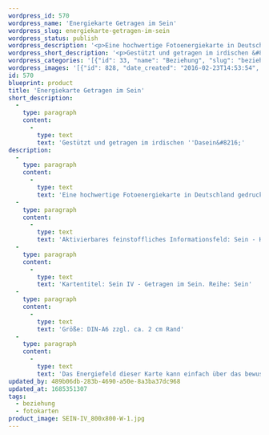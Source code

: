 ```yaml
---
wordpress_id: 570
wordpress_name: 'Energiekarte Getragen im Sein'
wordpress_slug: energiekarte-getragen-im-sein
wordpress_status: publish
wordpress_description: '<p>Eine hochwertige Fotoenergiekarte in Deutschland gedruckt und in Handarbeit laminiert.  Sie ist in Postkartengröße (DIN-A6) gut zu transportieren und kann auch auf den Körper aufgelegt werden.</p><p>Aktivierbares feinstoffliches Informationsfeld: Sein - Hingabe - Selbstvertrauen - Hoffnung - Auflösung: Das eigene "Sein" als Realität erfahren, die mich trägt. In Selbstvertrauen, Hoffnung und Hingabe mein Leben leben.</p><p>Kartentitel: Sein IV - Getragen im Sein. Reihe: Sein</p><p>Größe: DIN-A6 zzgl. ca. 2 cm Rand<br />Andere Formate sind individuell für Sie innerhalb weniger Tage herstellbar. Bitte kontaktieren Sie uns hierfür unter <a href="mailto:info@elvedenverlag.de">info@elvedenverlag.de</a>.</p><p><a href="https://my.feenbaum.de/anwendung-energiebilder-foto-laminiert/">Anwendungshinweise</a>      <a href="https://my.feenbaum.de/produktinformationen-fotokarten/">Produktinformationen</a></p><p>Das Energiefeld dieser Karte kann einfach über das bewusste Konzentrieren auf den für sich selbst erwünschten inneren Zustand aktiviert werden. Bitte beachten Sie, dass jeweils nur der Teil des Kartenenergiefeldes von Ihnen aktiviert werden kann, der für Sie jeweils stimmig ist. Fragen zur Energiefeldtechnik beantworten wir Ihnen gerne.</p>'
wordpress_short_description: '<p>Gestützt und getragen im irdischen &#8218;Dasein&#8216;</p>'
wordpress_categories: '[{"id": 33, "name": "Beziehung", "slug": "beziehung"}, {"id": 23, "name": "Fotokarten", "slug": "fotokarten"}]'
wordpress_images: '[{"id": 828, "date_created": "2016-02-23T14:53:54", "date_created_gmt": "2016-02-23T12:53:54", "date_modified": "2016-02-23T14:53:54", "date_modified_gmt": "2016-02-23T12:53:54", "src": "https://my.feenbaum.de/wp-content/uploads/2016/02/SEIN-IV_800x800-W-1.jpg", "name": "SEIN-IV_800x800-W", "alt": ""}]'
id: 570
blueprint: product
title: 'Energiekarte Getragen im Sein'
short_description:
  -
    type: paragraph
    content:
      -
        type: text
        text: 'Gestützt und getragen im irdischen ''Dasein&#8216;'
description:
  -
    type: paragraph
    content:
      -
        type: text
        text: 'Eine hochwertige Fotoenergiekarte in Deutschland gedruckt und in Handarbeit laminiert.  Sie ist in Postkartengröße (DIN-A6) gut zu transportieren und kann auch auf den Körper aufgelegt werden.'
  -
    type: paragraph
    content:
      -
        type: text
        text: 'Aktivierbares feinstoffliches Informationsfeld: Sein - Hingabe - Selbstvertrauen - Hoffnung - Auflösung: Das eigene "Sein" als Realität erfahren, die mich trägt. In Selbstvertrauen, Hoffnung und Hingabe mein Leben leben.'
  -
    type: paragraph
    content:
      -
        type: text
        text: 'Kartentitel: Sein IV - Getragen im Sein. Reihe: Sein'
  -
    type: paragraph
    content:
      -
        type: text
        text: 'Größe: DIN-A6 zzgl. ca. 2 cm Rand'
  -
    type: paragraph
    content:
      -
        type: text
        text: 'Das Energiefeld dieser Karte kann einfach über das bewusste Konzentrieren auf den für sich selbst erwünschten inneren Zustand aktiviert werden. Bitte beachten Sie, dass jeweils nur der Teil des Kartenenergiefeldes von Ihnen aktiviert werden kann, der für Sie jeweils stimmig ist. Fragen zur Energiefeldtechnik beantworten wir Ihnen gerne.'
updated_by: 489b06db-283b-4690-a50e-8a3ba37dc968
updated_at: 1685351307
tags:
  - beziehung
  - fotokarten
product_image: SEIN-IV_800x800-W-1.jpg
---
```


